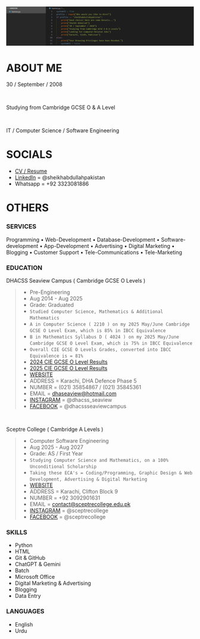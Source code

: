![banner](https://github.com/sheikhabdullahpakistan/sheikhabdullahpakistan/blob/main/banner.png)

# ABOUT ME

30 / September / 2008

<br>

Studying from Cambridge GCSE O & A Level

<br>

IT / Computer Science / Software Engineering

# SOCIALS

- [CV / Resume](https://github.com/sheikhabdullahpakistan/sheikhabdullahpakistan/blob/main/cv.pdf)
- [LinkedIn](https://www.linkedin.com/in/sheikhabdullahpakistan) = @sheikhabdullahpakistan
- Whatsapp = +92 3323081886

# OTHERS

### SERVICES
Programming • Web-Development • Database-Development • Software-development • App-Development • Advertising • Digital Marketing • Blogging • Customer Support • Tele-Communications • Tele-Marketing

### EDUCATION

DHACSS Seaview Campus ( Cambridge GCSE O Levels )
> - Pre-Engineering
> - Aug 2014 - Aug 2025
> - Grade: Graduated
> - `Studied Computer Science, Mathematics & Additional Mathematics`
> - `A in Computer Science ( 2210 ) on my 2025 May/June Cambridge GCSE O Level Exam, which is 85% in IBCC Equivalence`
> - `B in Mathematics Syllabus D ( 4024 ) on my 2025 May/June Cambridge GCSE O Level Exam, which is 75% in IBCC Equivalence`
> - `Overall CIE GCSE O Levels Grades, converted into IBCC Equivalence is = 81%`
> - [2024 CIE GCSE O Level Results](https://github.com/sheikhabdullahpakistan/sheikhabdullahpakistan/blob/main/cie24.pdf)
> - [2025 CIE GCSE O Level Results](https://github.com/sheikhabdullahpakistan/sheikhabdullahpakistan/blob/main/cie25.pdf)
> - [WEBSITE](https://seaviewcampus.dhacsskarachi.edu.pk/)
> - ADDRESS = Karachi, DHA Defence Phase 5
> - NUMBER = (021) 35854867 / (021) 35845361
> - EMAIL = dhaseaview@hotmail.com
> - [INSTAGRAM](https://www.instagram.com/dhacss_seaview) = @dhacss_seaview
> - [FACEBOOK](https://www.facebook.com/dhacssseaviewcampus) = @dhacssseaviewcampus

<br>

Sceptre College ( Cambridge A Levels )
> - Computer Software Engineering
> - Aug 2025 - Aug 2027
> - Grade: AS / First Year
> - `Studying Computer Science and Mathematics, on a 100% Unconditional Scholarship`
> - `Taking these ECA's = Coding/Programming, Graphic Design & Web Development, Advertising & Digital Marketing`
> - [WEBSITE](https://sceptrecollege.edu.pk/)
> - ADDRESS = Karachi, Clifton Block 9
> - NUMBER = +92 3092901631
> - EMAIL = contact@sceptrecollege.edu.pk
> - [INSTAGRAM](https://www.instagram.com/sceptrecollege) = @sceptrecollege
> - [FACEBOOK](https://www.facebook.com/sceptrecollege) = @sceptrecollege

### SKILLS

- Python
- HTML
- Git & GitHub
- ChatGPT & Gemini
- Batch
- Microsoft Office
- Digital Marketing & Advertising
- Blogging
- Data Entry

### LANGUAGES

- English
- Urdu
